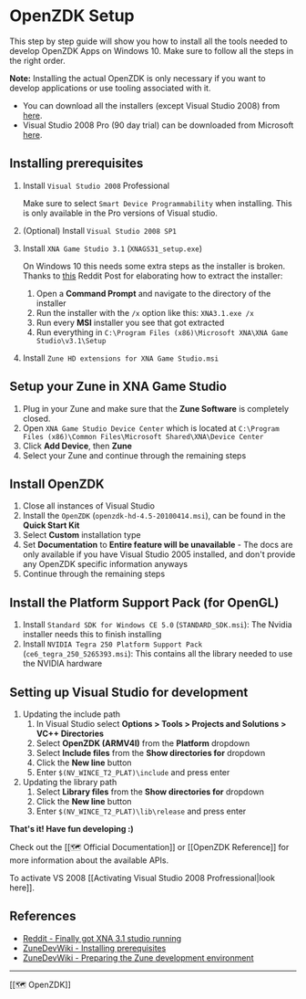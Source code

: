 # OpenZDK Setup
This step by step guide will show you how to install all the tools needed to develop OpenZDK Apps on Windows 10. Make sure to follow all the steps in the right order.

**Note:** Installing the actual OpenZDK is only necessary if you want to develop applications or use tooling associated with it.

- You can download all the installers (except Visual Studio 2008) from [here](https://www.mediafire.com/file/zshfm8ocyskzm4u/Installers.zip/file).
- Visual Studio 2008 Pro (90 day trial) can be downloaded from Microsoft [here](https://download.microsoft.com/download/8/1/d/81d3f35e-fa03-485b-953b-ff952e402520/VS2008ProEdition90dayTrialENUX1435622.iso).

## Installing prerequisites
1. Install ``Visual Studio 2008`` Professional
	
	Make sure to select  ``Smart Device Programmability`` when installing. This is only available in the Pro versions of Visual studio.
	
3. (Optional) Install ``Visual Studio 2008 SP1``
2. Install ``XNA Game Studio 3.1`` (``XNAGS31_setup.exe``)
	
	On Windows 10 this needs some extra steps as the installer is broken. Thanks to [this](https://www.reddit.com/r/Zune/comments/m5yx74/finally_got_xna_31_studio_running/) Reddit Post for elaborating how to extract the installer:
	
	1. Open a **Command Prompt** and navigate to the directory of the installer
	2. Run the installer with the ``/x`` option like this: ``XNA3.1.exe /x``
	3. Run every **MSI** installer you see that got extracted
	4. Run everything in ``C:\Program Files (x86)\Microsoft XNA\XNA Game Studio\v3.1\Setup``
	
3. Install ``Zune HD extensions for XNA Game Studio.msi``

## Setup your Zune in XNA Game Studio
1. Plug in your Zune and make sure that the **Zune Software** is completely closed.
2. Open ``XNA Game Studio Device Center`` which is located at ``C:\Program Files (x86)\Common Files\Microsoft Shared\XNA\Device Center``
3. Click **Add Device**, then **Zune**
4. Select your Zune and continue through the remaining steps


## Install OpenZDK
1. Close all instances of Visual Studio
2. Install the ``OpenZDK`` (``openzdk-hd-4.5-20100414.msi``), can be found in the **Quick Start Kit**
3. Select **Custom** installation type
4. Set **Documentation** to **Entire feature will be unavailable** - The docs are only available if you have Visual Studio 2005 installed, and don't provide any OpenZDK specific information anyways
5. Continue through the remaining steps

## Install the Platform Support Pack (for OpenGL)
1. Install ``Standard SDK for Windows CE 5.0``  (``STANDARD_SDK.msi``): The Nvidia installer needs this to finish installing
2. Install ``NVIDIA Tegra 250 Platform Support Pack`` (``ce6_tegra_250_5265393.msi``): This contains all the library needed to use the NVIDIA hardware

## Setting up Visual Studio for development
1. Updating the include path
	1. In Visual Studio select **Options > Tools > Projects and Solutions > VC++ Directories**
	2. Select **OpenZDK (ARMV4I)** from the **Platform** dropdown
	3. Select **Include files** from the **Show directories for** dropdown
	4. Click the **New line** button
	5. Enter ``$(NV_WINCE_T2_PLAT)\include`` and press enter
2. Updating the library path
	1. Select **Library files** from the **Show directories for** dropdown
	2. Click the **New line** button
	3. Enter ``$(NV_WINCE_T2_PLAT)\lib\release`` and press enter


**That's it! Have fun developing :)**

Check out the [[🗺️ Official Documentation]] or [[OpenZDK Reference]] for more information about the available APIs.

To activate VS 2008 [[Activating Visual Studio 2008 Profressional|look here]].

## References
- [Reddit - Finally got XNA 3.1 studio running](https://www.reddit.com/r/Zune/comments/m5yx74/finally_got_xna_31_studio_running/)
- [ZuneDevWiki - Installing prerequisites](https://web.archive.org/web/20100526061444/http://zunedevwiki.org/wiki/getting_started/developer/prerequisites)
- [ZuneDevWiki - Preparing the Zune development environment](https://web.archive.org/web/20100701170332/http://zunedevwiki.org/wiki/getting_started/developer/openzdk)

---
[[🗺️ OpenZDK]]
